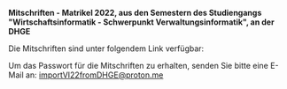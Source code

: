 **Mitschriften - Matrikel 2022, aus den Semestern des Studiengangs "Wirtschaftsinformatik - Schwerpunkt Verwaltungsinformatik", an der DHGE**

Die Mitschriften sind unter folgendem Link verfügbar:


Um das Passwort für die Mitschriften zu erhalten, senden Sie bitte eine E-Mail an: importVI22fromDHGE@proton.me
